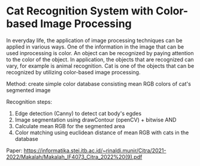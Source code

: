 # Cat Recognition System with Color-based Image Processing

In everyday life, the application of image processing techniques can be applied in various ways.
One of the information in the image that can be used inprocessing is color. An object can be recognized
by paying attention to the color of the object. In application, the objects that are recognized can vary, for example
is animal recognition. Cat is one of the objects that can be recognized by utilizing color-based image processing.

Method: create simple color database consisting mean RGB colors of cat's segmented image

Recognition steps:
1. Edge detection (Canny) to detect cat body's egdes
2. Image segmentation using drawContour (openCV) + bitwise AND
3. Calculate mean RGB for the segmented area
4. Color matching using euclidean distance of mean RGB with cats in the database


Paper: https://informatika.stei.itb.ac.id/~rinaldi.munir/Citra/2021-2022/Makalah/Makalah_IF4073_Citra_2022%20(9).pdf
